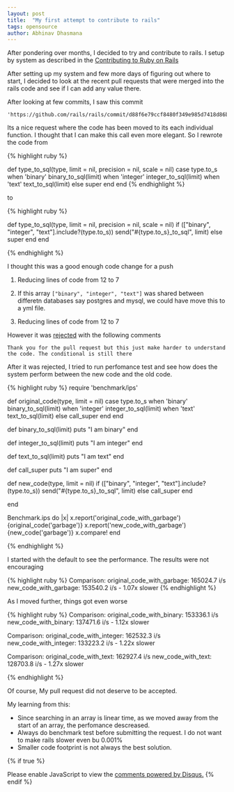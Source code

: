 ```yaml
---
layout: post
title:  "My first attempt to contribute to rails"
tags: opensource
author: Abhinav Dhasmana
---
```

After pondering over months, I decided to try and contribute to rails. I setup by system as described in the [Contributing to Ruby on Rails][Contributing-to-Ruby-on-Rails]

After setting up my system and few more days of figuring out where to start, I decided to look at the recent pull requests that were merged into the rails code and see if I can add any value there.

After looking at few commits, I saw this commit

```
'https://github.com/rails/rails/commit/d88f6e79ccf8480f349e985d7418d86b8f68cdda'
```

Its a nice request where the code has been moved to its each individual function. I thought that I can make this call even more elegant. So I rewrote the code from

{% highlight ruby %}

def type_to_sql(type, limit = nil, precision = nil, scale = nil)
  case type.to_s
  when 'binary'
    binary_to_sql(limit)
  when 'integer'
    integer_to_sql(limit)
  when 'text'
    text_to_sql(limit)
  else
    super
  end
end
{% endhighlight %}

to

{% highlight ruby %}

def type_to_sql(type, limit = nil, precision = nil, scale = nil)
  if (["binary", "integer", "text"].include?(type.to_s))
    send("#{type.to_s}_to_sql", limit)
  else
    super
  end
end

{% endhighlight %}


I thought this was a good enough code change for a push

  1. Reducing lines of code from 12 to 7

  2. If this array ```["binary", "integer", "text"]``` was shared between differetn databases say postgres and mysql, we could have move this to a yml file.

  3. Reducing lines of code from 12 to 7

However it was [rejected][rejected-pull-request] with the following comments

```
Thank you for the pull request but this just make harder to understand the code. The conditional is still there
```

After it was rejected, I tried to run perfomance test and see how does the system perform between the new code and the old code.

{% highlight ruby %}
  require 'benchmark/ips'

  def original_code(type, limit = nil)
    case type.to_s
    when 'binary'
      binary_to_sql(limit)
    when 'integer'
      integer_to_sql(limit)
    when 'text'
      text_to_sql(limit)
    else
      call_super
    end
  end

  def binary_to_sql(limit)
    puts "I am binary"
  end

  def integer_to_sql(limit)
    puts "I am integer"
  end

  def text_to_sql(limit)
    puts "I am text"
  end

  def call_super
    puts "I am super"
  end

  def new_code(type, limit = nil)
    if (["binary", "integer", "text"].include?(type.to_s))
      send("#{type.to_s}_to_sql", limit)
    else
      call_super
    end

  end

  Benchmark.ips do |x|
    x.report('original_code_with_garbage') {original_code('garbage')}
    x.report('new_code_with_garbage') {new_code('garbage')}
    x.compare!
  end

{% endhighlight %}

I started with the default to see the performance. The results were not encouraging

{% highlight ruby %}
Comparison:
original_code_with_garbage:   165024.7 i/s
new_code_with_garbage:   153540.2 i/s - 1.07x slower
{% endhighlight %}

As I moved further, things got even worse

{% highlight ruby %}
Comparison:
original_code_with_binary:   153336.1 i/s
new_code_with_binary:   137471.6 i/s - 1.12x slower


Comparison:
original_code_with_integer:   162532.3 i/s
new_code_with_integer:   133223.2 i/s - 1.22x slower

Comparison:
original_code_with_text:   162927.4 i/s
new_code_with_text:   128703.8 i/s - 1.27x slower

{% endhighlight %}

Of course, My pull request did not deserve to be accepted.

My learning from this:
* Since searching in an array is linear time, as we moved away from the start of an array, the perfomance descreased.
* Always do benchmark test before submitting the request. I do not want to make rails slower even bu 0.001%
* Smaller code footprint is not always the best solution.

{% if true %}
  <div id="disqus_thread"></div>
  <script>
    var disqus_config = function () {

    this.page.url = "http://abhinavdhasmana.in/opensource/2015/05/18/First-failed-attempt-to-become-a-rails-contributor.html"; // Replace PAGE_URL with your page's canonical URL variable
    this.page.identifier = "opensource/2015/05/18/First-failed-attempt-to-become-a-rails-contributor.html";
    };

    (function() { // DON'T EDIT BELOW THIS LINE
      var d = document, s = d.createElement('script');
      s.src = '//abhinavdhasmana.disqus.com/embed.js';
      s.setAttribute('data-timestamp', +new Date());
      (d.head || d.body).appendChild(s);
      })();
  </script>
  <noscript>Please enable JavaScript to view the <a href="https://disqus.com/?ref_noscript" rel="nofollow">comments powered by Disqus.</a></noscript>
{% endif %}






[Contributing-to-Ruby-on-Rails]: http://guides.rubyonrails.org/contributing_to_ruby_on_rails.html

[rejected-pull-request]: https://github.com/rails/rails/pull/20162


